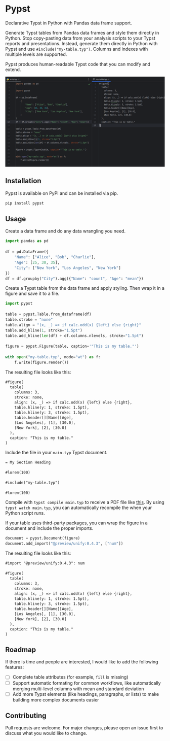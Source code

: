 # Pypst

Declarative Typst in Python with Pandas data frame support.

Generate Typst tables from Pandas data frames and style them directly in Python.
Stop copy-pasting data from your analysis scripts to your Typst reports and
presentations.
Instead, generate them directly in Python with Pypst and use `#include("my-table.typ")`.
Columns and indexes with multiple levels are supported.

Pypst produces human-readable Typst code that you can modify and extend.

![Example script and output](docs/examples/example.png)

## Installation

Pypst is available on PyPI and can be installed via pip.

```bash
pip install pypst
```

## Usage

Create a data frame and do any data wrangling you need.

```python
import pandas as pd

df = pd.DataFrame({
    "Name": ["Alice", "Bob", "Charlie"],
    "Age": [25, 30, 35],
    "City": ["New York", "Los Angeles", "New York"]
})
df = df.groupby("City").agg({"Name": "count", "Age": "mean"})
```

Create a Typst table from the data frame and apply styling.
Then wrap it in a figure and save it to a file.

```python
import pypst

table = pypst.Table.from_dataframe(df)
table.stroke = "none"
table.align = "(x, _) => if calc.odd(x) {left} else {right}"
table.add_hline(1, stroke="1.5pt")
table.add_hline(len(df) + df.columns.nlevels, stroke="1.5pt")

figure = pypst.Figure(table, caption='"This is my table."')

with open("my-table.typ", mode="wt") as f:
    f.write(figure.render())
```

The resulting file looks like this:

```typst
#figure(
  table(
    columns: 3,
    stroke: none,
    align: (x, _) => if calc.odd(x) {left} else {right},
    table.hline(y: 1, stroke: 1.5pt),
    table.hline(y: 3, stroke: 1.5pt),
    table.header[][Name][Age],
    [Los Angeles], [1], [30.0],
    [New York], [2], [30.0]
  ),
  caption: "This is my table."
)
```

Include the file in your `main.typ` Typst document.

```typst
= My Section Heading

#lorem(100)

#include("my-table.typ")

#lorem(100)
```

Compile with `typst compile main.typ` to receive a PDF file like [this](docs/examples/main.pdf).
By using `typst watch main.typ`, you can automatically recompile the when your Python script runs.


If your table uses third-party packages, you can wrap the figure in a document and include the proper imports.

```python
document = pypst.Document(figure)
document.add_import("@preview/unify:0.4.3", ["num"])
```

The resulting file looks like this:

```typst
#import "@preview/unify:0.4.3": num

#figure(
  table(
    columns: 3,
    stroke: none,
    align: (x, _) => if calc.odd(x) {left} else {right},
    table.hline(y: 1, stroke: 1.5pt),
    table.hline(y: 3, stroke: 1.5pt),
    table.header[][Name][Age],
    [Los Angeles], [1], [30.0],
    [New York], [2], [30.0]
  ),
  caption: "This is my table."
)
```

## Roadmap

If there is time and people are interested, I would like to add the following features:

- [ ] Complete table attributes (for example, `fill` is missing)
- [ ] Support automatic formating for common workflows, like automatically merging multi-level columns with mean and standard deviation
- [ ] Add more Typst elements (like headings, paragraphs, or lists) to make building more complex documents easier

## Contributing

Pull requests are welcome. For major changes, please open an issue first to discuss what you would like to change.
